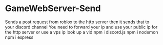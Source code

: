 # GameWebServer-Send
Sends a post request from roblox to the http server then it sends that to your discord channel
You need to forward your ip and use your public ip for the http server or use a vps ip look up a vid
npm i discord.js
npm i nodemon
npm i express
